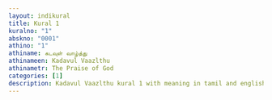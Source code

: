```yaml
---
layout: indikural
title: Kural 1
kuralno: "1"
abskno: "0001"
athino: "1"
athiname: கடவுள் வாழ்த்து
athinameen: Kadavul Vaazlthu
athinametr: The Praise of God
categories: [1]
description: Kadavul Vaazlthu kural 1 with meaning in tamil and english 
---
```


